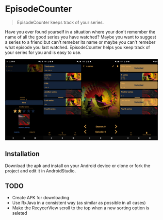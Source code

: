 # EpisodeCounter
> EpisodeCounter keeps track of your series.

Have you ever found yourself in a situation where your don't remember the name of all the good series you have watched? Maybe you want to suggest a series to a friend but can't remeber its name or maybe you can't remeber what episode you last watched. EpisodeCounter helps you keep track of your series for you and is easy to use.


![](intro_image.png)

## Installation

Download the apk and install on your Android device or clone or fork the project and edit it in AndroidStudio.

## TODO

- Create APK for downloading
- Use RxJava in a consistent way (as similar as possible in all cases)
- Make the RecycerView scroll to the top when a new sorting option is seleted

